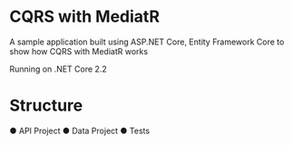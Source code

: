 # CQRS with MediatR
A sample application built using ASP.NET Core, Entity Framework Core to show how CQRS with MediatR works

Running on .NET Core 2.2

# Structure
● API Project
● Data Project
● Tests

